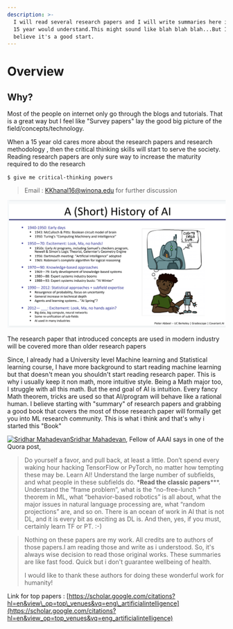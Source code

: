 ```yaml
---
description: >-
  I will read several research papers and I will write summaries here in a way a
  15 year would understand.This might sound like blah blah blah...But I strongly
  believe it's a good start.
---
```


# Overview

## Why?

Most of the people on internet only go through the blogs and tutorials. That is a great way but I feel like "Survey papers" lay the good big picture of the field/concepts/technology. 

When a 15 year old cares more about the research papers and research methodology , then the critical thinking skills will start to serve the society. Reading research papers are only sure way to increase the maturity required to do the research 



```
$ give me critical-thinking powers
```

> Email : KKhanal16@winona.edu for further discussion

![I will try to read research paper on this sequence ](.gitbook/assets/screen-shot-2018-12-31-at-9.15.38-pm.png)

The research paper that introduced concepts are used in modern industry will be covered more than older research papers

Since, I already had a University level Machine learning and Statistical learning course, I have more background to start reading machine learning but that doesn't mean you shouldn't start reading research paper. This is why i usually keep it non math, more intuitive style. Being a Math major too, I struggle with all this math. But the end goal of AI is intuition. Every fancy Math theorem, tricks are used so that AI/program will behave like a rational human. I believe starting with "summary" of research papers and grabbing a good book that covers the most of those research paper will formally get you into ML research community. This is what i think and that's why i started this "Book"

[![Sridhar Mahadevan](https://qph.fs.quoracdn.net/main-thumb-323877591-50-abgkblkcxbqehfazcxdosoyrjyvqggbv.jpeg)](https://www.quora.com/profile/Sridhar-Mahadevan-6)[Sridhar Mahadevan](https://www.quora.com/profile/Sridhar-Mahadevan-6), Fellow of AAAI says in one of the Quora post,

> Do yourself a favor, and pull back, at least a little. Don’t spend every waking hour hacking TensorFlow or PyTorch, no matter how tempting these may be. Learn AI! Understand the large number of subfields, and what people in these subfields do. \***Read the classic papers**\*\*\*. Understand the “frame problem”, what is the “no-free-lunch “ theorem in ML, what “behavior-based robotics” is all about, what the major issues in natural language processing are, what “random projections” are, and so on. There is an ocean of work in AI that is not DL, and it is every bit as exciting as DL is. And then, yes, if you must, certainly learn TF or PT. :-\)

> Nothing on these papers are my work. All credits are to authors of those papers.I am reading those and write as i understood. So, it's always wise decision to read those original works. These summaries are like fast food. Quick but i don't guarantee wellbeing of health. 
>
> I would like to thank these authors for doing these wonderful work for humanity!

Link for top papers : [https://scholar.google.com/citations?hl=en&view\_op=top\_venues&vq=eng\_artificialintelligence](https://scholar.google.com/citations?hl=en&view_op=top_venues&vq=eng_artificialintelligence)

